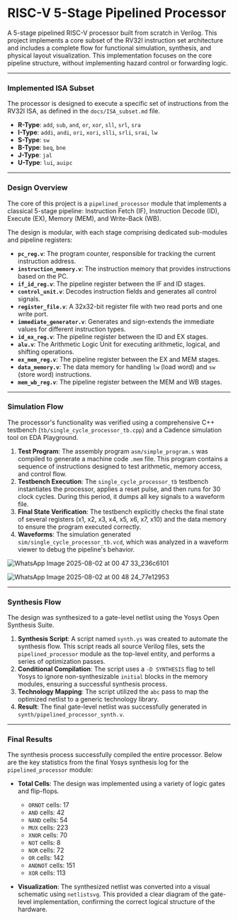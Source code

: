 # RISC-V 5-Stage Pipelined Processor

A 5-stage pipelined RISC-V processor built from scratch in Verilog. This project implements a core subset of the RV32I instruction set architecture and includes a complete flow for functional simulation, synthesis, and physical layout visualization. This implementation focuses on the core pipeline structure, without implementing hazard control or forwarding logic.

***

### Implemented ISA Subset

The processor is designed to execute a specific set of instructions from the RV32I ISA, as defined in the `docs/ISA_subset.md` file.

* **R-Type**: `add`, `sub`, `and`, `or`, `xor`, `sll`, `srl`, `sra`
* **I-Type**: `addi`, `andi`, `ori`, `xori`, `slli`, `srli`, `srai`, `lw`
* **S-Type**: `sw`
* **B-Type**: `beq`, `bne`
* **J-Type**: `jal`
* **U-Type**: `lui`, `auipc`

***

### Design Overview

The core of this project is a `pipelined_processor` module that implements a classical 5-stage pipeline: Instruction Fetch (IF), Instruction Decode (ID), Execute (EX), Memory (MEM), and Write-Back (WB).

The design is modular, with each stage comprising dedicated sub-modules and pipeline registers:

* **`pc_reg.v`**: The program counter, responsible for tracking the current instruction address.
* **`instruction_memory.v`**: The instruction memory that provides instructions based on the PC.
* **`if_id_reg.v`**: The pipeline register between the IF and ID stages.
* **`control_unit.v`**: Decodes instruction fields and generates all control signals.
* **`register_file.v`**: A 32x32-bit register file with two read ports and one write port.
* **`immediate_generator.v`**: Generates and sign-extends the immediate values for different instruction types.
* **`id_ex_reg.v`**: The pipeline register between the ID and EX stages.
* **`alu.v`**: The Arithmetic Logic Unit for executing arithmetic, logical, and shifting operations.
* **`ex_mem_reg.v`**: The pipeline register between the EX and MEM stages.
* **`data_memory.v`**: The data memory for handling `lw` (load word) and `sw` (store word) instructions.
* **`mem_wb_reg.v`**: The pipeline register between the MEM and WB stages.

***

### Simulation Flow

The processor's functionality was verified using a comprehensive C++ testbench (`tb/single_cycle_processor_tb.cpp`) and a Cadence simulation tool on EDA Playground.

1.  **Test Program**: The assembly program `asm/simple_program.s` was compiled to generate a machine code `.mem` file. This program contains a sequence of instructions designed to test arithmetic, memory access, and control flow.
2.  **Testbench Execution**: The `single_cycle_processor_tb` testbench instantiates the processor, applies a reset pulse, and then runs for 30 clock cycles. During this period, it dumps all key signals to a waveform file.
3.  **Final State Verification**: The testbench explicitly checks the final state of several registers (x1, x2, x3, x4, x5, x6, x7, x10) and the data memory to ensure the program executed correctly.
4.  **Waveforms**: The simulation generated `sim/single_cycle_processor_tb.vcd`, which was analyzed in a waveform viewer to debug the pipeline's behavior.

![WhatsApp Image 2025-08-02 at 00 47 33_236c6101](https://github.com/user-attachments/assets/81808263-210e-4089-bbad-5638f7eb4321)

![WhatsApp Image 2025-08-02 at 00 48 24_77e12953](https://github.com/user-attachments/assets/c723090c-aa8d-4e64-b9be-8faa63b8434e)

***

### Synthesis Flow

The design was synthesized to a gate-level netlist using the Yosys Open Synthesis Suite.

1.  **Synthesis Script**: A script named `synth.ys` was created to automate the synthesis flow. This script reads all source Verilog files, sets the `pipelined_processor` module as the top-level entity, and performs a series of optimization passes.
2.  **Conditional Compilation**: The script uses a `-D SYNTHESIS` flag to tell Yosys to ignore non-synthesizable `initial` blocks in the memory modules, ensuring a successful synthesis process.
3.  **Technology Mapping**: The script utilized the `abc` pass to map the optimized netlist to a generic technology library.
4.  **Result**: The final gate-level netlist was successfully generated in `synth/pipelined_processor_synth.v`.

***

### Final Results

The synthesis process successfully compiled the entire processor. Below are the key statistics from the final Yosys synthesis log for the `pipelined_processor` module:

* **Total Cells**: The design was implemented using a variety of logic gates and flip-flops.
    * `ORNOT` cells: 17
    * `AND` cells: 42
    * `NAND` cells: 54
    * `MUX` cells: 223
    * `XNOR` cells: 70
    * `NOT` cells: 8
    * `NOR` cells: 72
    * `OR` cells: 142
    * `ANDNOT` cells: 151
    * `XOR` cells: 113

* **Visualization**: The synthesized netlist was converted into a visual schematic using `netlistsvg`. This provided a clear diagram of the gate-level implementation, confirming the correct logical structure of the hardware.
